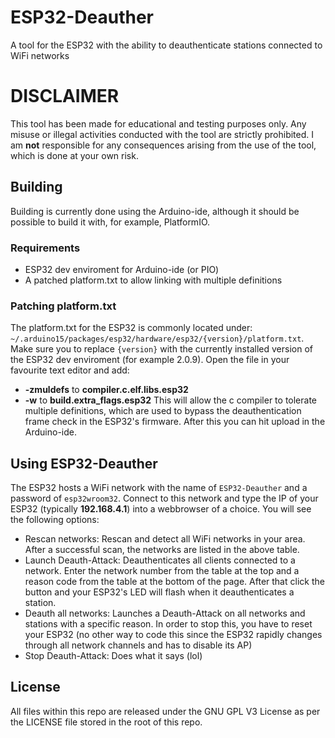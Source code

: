 # ESP32-Deauther
A tool for the ESP32 with the ability to deauthenticate stations connected to WiFi networks
# DISCLAIMER
This tool has been made for educational and testing purposes only. Any misuse or illegal activities conducted with the tool are strictly prohibited. I am **not** responsible for any consequences arising from the use of the tool, which is done at your own risk.
## Building
Building is currently done using the Arduino-ide, although it should be possible to build it with, for example, PlatformIO.
### Requirements
* ESP32 dev enviroment for Arduino-ide (or PIO)
* A patched platform.txt to allow linking with multiple definitions
### Patching platform.txt
The platform.txt for the ESP32 is commonly located under: `~/.arduino15/packages/esp32/hardware/esp32/{version}/platform.txt`. Make sure you to replace `{version}` with the currently installed version of the ESP32 dev enviroment (for example 2.0.9). Open the file in your favourite text editor and add:
* **-zmuldefs** to **compiler.c.elf.libs.esp32**
* **-w** to **build.extra_flags.esp32**
This will allow the c compiler to tolerate multiple definitions, which are used to bypass the deauthentication frame check in the ESP32's firmware. After this you can hit upload in the Arduino-ide.
## Using ESP32-Deauther
The ESP32 hosts a WiFi network with the name of `ESP32-Deauther` and a password of `esp32wroom32`. Connect to this network and type the IP of your ESP32 (typically **192.168.4.1**) into a webbrowser of a choice. You will see the following options:
* Rescan networks: Rescan and detect all WiFi networks in your area. After a successful scan, the networks are listed in the above table.
* Launch Deauth-Attack: Deauthenticates all clients connected to a network. Enter the network number from the table at the top and a reason code from the table at the bottom of the page. After that click the button and your ESP32's LED will flash when it deauthenticates a station.
* Deauth all networks: Launches a Deauth-Attack on all networks and stations with a specific reason. In order to stop this, you have to reset your ESP32 (no other way to code this since the ESP32 rapidly changes through all network channels and has to disable its AP)
* Stop Deauth-Attack: Does what it says (lol)
## License
All files within this repo are released under the GNU GPL V3 License as per the LICENSE file stored in the root of this repo.
